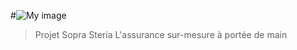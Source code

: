 #![My image](https://raw.githubusercontent.com/bkouhen/Assurplus/master/Design/Template/PNG%20Files/Brand%20logo.png)

> Projet Sopra Steria
> L'assurance sur-mesure à portée de main


